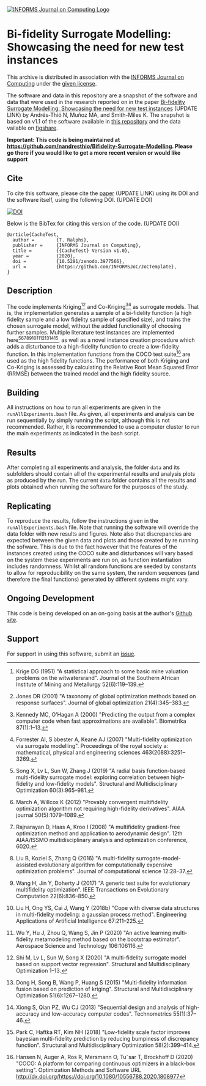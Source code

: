 [![INFORMS Journal on Computing Logo](https://INFORMSJoC.github.io/logos/INFORMS_Journal_on_Computing_Header.jpg)](https://pubsonline.informs.org/journal/ijoc)

# Bi-fidelity Surrogate Modelling: Showcasing the need for new test instances

This archive is distributed in association with the [INFORMS Journal on
Computing](https://pubsonline.informs.org/journal/ijoc) under the [given license](LICENSE).

The software and data in this repository are a snapshot of the software and data
that were used in the research reported on in the paper 
[Bi-fidelity Surrogate Modelling: Showcasing the need for new test instances](https://doi.org/10.1287/ijoc.2019.0934) (UPDATE LINK) by Andrés-Thió N, Muñoz MA, and Smith-Miles K. 
The snapshot is based on v1.1 of the software available in [this repository](https://github.com/nandresthio/Bifidelity-Surrogate-Modelling/releases/tag/v1.1) and the data vailable on [figshare](https://figshare.com/projects/Bifidelity-Surrogate-Modelling_data/132887). 

**Important: This code is being maintained at https://github.com/nandresthio/Bifidelity-Surrogate-Modelling. Please go there if you would like to
get a more recent version or would like support**

## Cite

To cite this software, please cite the [paper](https://doi.org/10.1287/ijoc.2019.0934) (UPDATE LINK) using its DOI and the software itself, using the following DOI. (UPDATE DOI)

[![DOI](https://zenodo.org/badge/285853815.svg)](https://zenodo.org/badge/latestdoi/285853815)

Below is the BibTex for citing this version of the code. (UPDATE DOI)

```
@article{CacheTest,
  author =        {T. Ralphs},
  publisher =     {INFORMS Journal on Computing},
  title =         {{CacheTest} Version v1.0},
  year =          {2020},
  doi =           {10.5281/zenodo.3977566},
  url =           {https://github.com/INFORMSJoC/JoCTemplate},
}  
```

## Description

The code implements Kriging[^1][^2] and Co-Kriging[^3][^4] as surrogate models. That is, the implementation generates a sample of a bi-fidelity function (a high fidelity sample and a low fidelity sample of specified size), and trains the chosen surrogate model, without the added functionality of choosing further samples. Multiple literature test instances are implemented here[^6][^7][^8][^9][^10][^11][^12][^13][^14][^15][^16], as well as a novel instance creation procedure which adds a disturbance to a high-fidelity function to create a low-fidelity function. In this implementation functions from the COCO test suite[^17] are used as the high fidelity functions. The performance of both Kriging and Co-Kriging is assessed by calculating the Relative Root Mean Squared Error (RRMSE) between the trained model and the high fidelity source.

## Building

All instructions on how to run all experiments are given in the `runAllExperiments.bash` file. As given, all experiments and analysis can be run sequentially by simply running the script, although this is not recommended. Rather, it is recommmended to use a computer cluster to run the main experiments as indicated in the bash script.

## Results

After completing all experiments and analysis, the folder `data` and its subfolders should contain all of the experimental results and analysis plots as produced by the run. The current `data` folder contains all the results and plots obtained when running the software for the purposes of the study. 


## Replicating

To reproduce the results, follow the instructions given in the `runAllExperiments.bash` file. Note that running the software will override the data folder with new results and figures. Note also that discrepancies are expected between the given data and plots and those created by re running the sofware. This is due to the fact however that the features of the instances created using the COCO suite and disturbances will vary based on the system these experiments are run on, as function instantiation includes randomness. Whilst all random functions are seeded by constants to allow for reproducibility on the same system, the random sequences (and therefore the final functions) generated by different systems might vary.


## Ongoing Development

This code is being developed on an on-going basis at the author's
[Github site](https://github.com/nandresthio/Bifidelity-Surrogate-Modelling).

## Support

For support in using this software, submit an
[issue](https://github.com/nandresthio/Bifidelity-Surrogate-Modelling).



[^1]: Krige DG (1951) "A statistical approach to some basic mine valuation problems on the witwatersrand". Journal of the Southern African Institute of Mining and Metallurgy 52(6):119–139.
[^2]: Jones DR (2001) "A taxonomy of global optimization methods based on response surfaces". Journal of global optimization 21(4):345–383.
[^3]: Kennedy MC, O’Hagan A (2000) "Predicting the output from a complex computer code when fast approximations are available". Biometrika 87(1):1–13.
[^4]: Forrester AI, S ́obester A, Keane AJ (2007) "Multi-fidelity optimization via surrogate modelling". Proceedings of the royal society a: mathematical, physical and engineering sciences 463(2088):3251–3269.
[^5]: Toal DJ (2015) "Some considerations regarding the use of multi-fidelity kriging in the construction of surrogate models". Structural and Multidisciplinary Optimization 51(6):1223–1245.
[^6]: Song X, Lv L, Sun W, Zhang J (2019) "A radial basis function-based multi-fidelity surrogate model: exploring correlation between high-fidelity and low-fidelity models". Structural and Multidisciplinary Optimization 60(3):965–981.
[^7]: March A, Willcox K (2012) "Provably convergent multifidelity optimization algorithm not requiring high-fidelity derivatives". AIAA journal 50(5):1079–1089.
[^8]: Rajnarayan D, Haas A, Kroo I (2008) "A multifidelity gradient-free optimization method and application to aerodynamic design". 12th AIAA/ISSMO multidisciplinary analysis and optimization conference, 6020.
[^9]: Liu B, Koziel S, Zhang Q (2016) "A multi-fidelity surrogate-model-assisted evolutionary algorithm for computationally expensive optimization problems". Journal of computational science 12:28–37.
[^10]: Wang H, Jin Y, Doherty J (2017) "A generic test suite for evolutionary multifidelity optimization". IEEE Transactions on Evolutionary Computation 22(6):836–850.
[^11]: Liu H, Ong YS, Cai J, Wang Y (2018b) "Cope with diverse data structures in multi-fidelity modeling: a gaussian process method". Engineering Applications of Artificial Intelligence 67:211–225.
[^12]: Wu Y, Hu J, Zhou Q, Wang S, Jin P (2020) "An active learning multi-fidelity metamodeling method based on the bootstrap estimator". Aerospace Science and Technology 106:106116.
[^13]: Shi M, Lv L, Sun W, Song X (2020) "A multi-fidelity surrogate model based on support vector regression". Structural and Multidisciplinary Optimization 1–13.
[^14]: Dong H, Song B, Wang P, Huang S (2015) "Multi-fidelity information fusion based on prediction of kriging". Structural and Multidisciplinary Optimization 51(6):1267–1280.
[^15]: Xiong S, Qian PZ, Wu CJ (2013) "Sequential design and analysis of high-accuracy and low-accuracy computer codes". Technometrics 55(1):37–46.
[^16]: Park C, Haftka RT, Kim NH (2018) "Low-fidelity scale factor improves bayesian multi-fidelity prediction by reducing bumpiness of discrepancy function". Structural and Multidisciplinary Optimization 58(2):399–414.
[^17]: Hansen N, Auger A, Ros R, Mersmann O, Tuˇsar T, Brockhoff D (2020) "COCO: A platform for comparing continuous optimizers in a black-box setting". Optimization Methods and Software URL http://dx.doi.org/https://doi.org/10.1080/10556788.2020.1808977